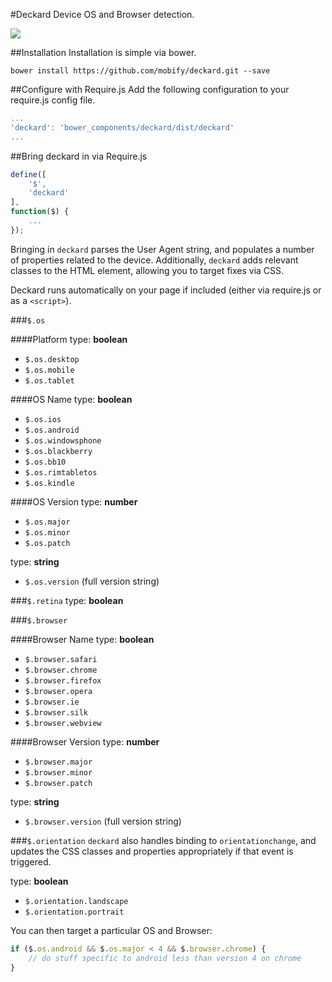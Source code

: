 #Deckard
Device OS and Browser detection.

![](http://media.tumblr.com/e0da98f48bf70afdc322f08794a70520/tumblr_inline_n20w2wbjJQ1qzrkdh.gif)

##Installation
Installation is simple via bower.

```
bower install https://github.com/mobify/deckard.git --save
```
##Configure with Require.js
Add the following configuration to your require.js config file.

```js
...
'deckard': 'bower_components/deckard/dist/deckard'
...
```
##Bring deckard in via Require.js

```js
define([ 
	'$', 
	'deckard'
], 
function($) {
	...
});
```

Bringing in `deckard` parses the User Agent string, and populates a number of properties related to the device. Additionally, `deckard` adds relevant classes to the HTML element, allowing you to target fixes via CSS.

Deckard runs automatically on your page if included (either via require.js or as a `<script>`).

###`$.os`

####Platform
type: **boolean**
- `$.os.desktop`
- `$.os.mobile`
- `$.os.tablet`

####OS Name
type: **boolean**
- `$.os.ios`
- `$.os.android`
- `$.os.windowsphone`
- `$.os.blackberry`
- `$.os.bb10`
- `$.os.rimtabletos`
- `$.os.kindle`

####OS Version
type: **number**
- `$.os.major`
- `$.os.minor`
- `$.os.patch`

type: **string**
- `$.os.version` (full version string)

###`$.retina`
type: **boolean**

###`$.browser`

####Browser Name
type: **boolean**
- `$.browser.safari`
- `$.browser.chrome`
- `$.browser.firefox`
- `$.browser.opera`
- `$.browser.ie`
- `$.browser.silk`
- `$.browser.webview`

####Browser Version
type: **number**
- `$.browser.major`
- `$.browser.minor`
- `$.browser.patch`

type: **string**
- `$.browser.version` (full version string)

###`$.orientation`
`deckard` also handles binding to `orientationchange`, and updates the CSS classes and properties
appropriately if that event is triggered.

type: **boolean**
- `$.orientation.landscape`
- `$.orientation.portrait`

You can then target a particular OS and Browser:

```js
if ($.os.android && $.os.major < 4 && $.browser.chrome) {
	// do stuff specific to android less than version 4 on chrome
}
```

